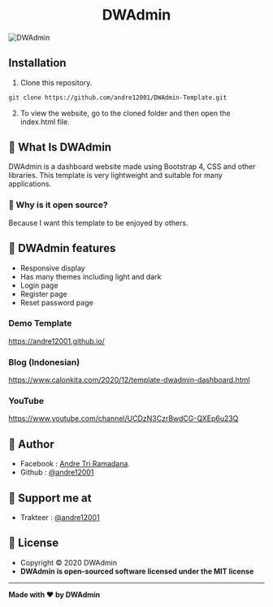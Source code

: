 <h1 align="center">DWAdmin</h1>

![DWAdmin](https://raw.githubusercontent.com/andre12001/DWAdmin-Template/main/example.jpg?raw=true)

## Installation
1. Clone this repository.
```bash
git clone https://github.com/andre12001/DWAdmin-Template.git
```
2. To view the website, go to the cloned folder and then open the index.html file.

## 🤔 What Is DWAdmin
DWAdmin is a dashboard website made using Bootstrap 4, CSS and other libraries. This template is very lightweight and suitable for many applications.

### 🎉 Why is it open source?
Because I want this template to be enjoyed by others.

## 🤨 DWAdmin features

- Responsive display
- Has many themes including light and dark
- Login page
- Register page
- Reset password page

### Demo Template
https://andre12001.github.io/

### Blog (Indonesian)
https://www.calonkita.com/2020/12/template-dwadmin-dashboard.html

### YouTube
https://www.youtube.com/channel/UCDzN3CzrBwdCG-QXEp6u23Q

## 🧑 Author
- Facebook : <a href="https://www.facebook.com/andre123.co.id/">Andre Tri Ramadana</a>.
- Github : <a href="https://github.com/andre12001"> @andre12001</a>

## 🧑 Support me at

- Trakteer : <a href="https://trakteer.id/andre12001"> @andre12001</a>

## 📝 License
- Copyright © 2020 DWAdmin
- **DWAdmin is open-sourced software licensed under the MIT license**

------------
**Made with ❤️ by DWAdmin**
